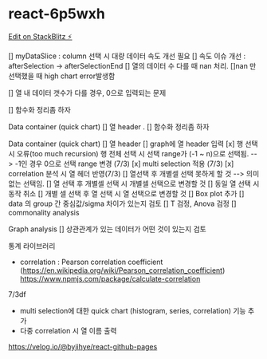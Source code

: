 # react-6p5wxh

[Edit on StackBlitz ⚡️](https://stackblitz.com/edit/react-6p5wxh)

[] myDataSlice : column 선택 시 대량 데이터 속도 개선 필요
[] 속도 이슈 개선 : afterSelection -> afterSelectionEnd
[] 열의 데이터 수 다를 때 nan 처리.
[]nan 만 선택했을 때 high chart error발생함

[] 열 내 데이터 갯수가 다를 경우, 0으로 입력되는 문제

[] 함수화 정리좀 하자

Data container (quick chart)
[] 열 header
. [] 함수화 정리좀 하자

Data container (quick chart)
[] 열 header
[] graph에 열 header 입력
[x] 행 선택 시 오류(too much recursion)
행 전체 선택 시 선택 range가 (-1 ~ n)으로 선택됨. --> -1인 경우 0으로 선택 range 변경 (7/3)
[x] multi selection 적용 (7/3)
[x] correlation 분석 시 열 헤더 반영(7/3)
[] 열선택 후 개별셀 선택 못하게 할 것 --> 의미없는 선택임.
[] 열 선택 후 개별셀 선택 시 개별셀 선택으로 변경할 것
[] 동일 열 선택 시 동작 취소
[] 개별 셀 선택 후 열 선택 시 열 선택으로 변경할 것
[] Box plot 추가
[] data 의 group 간 중심값/sigma 차이가 있는지 검토
[] T 검정, Anova 검정
[] commonality analysis

Graph analysis
[] 상관관계가 있는 데이터가 어떤 것이 있는지 검토

통계 라이브러리

- correlation : Pearson correlation coefficient (https://en.wikipedia.org/wiki/Pearson_correlation_coefficient)
  https://www.npmjs.com/package/calculate-correlation

7/3df

- multi selection에 대한 quick chart (histogram, series, correlation) 기능 추가
- 다중 correlation 시 열 이름 출력

https://velog.io/@byjihye/react-github-pages
